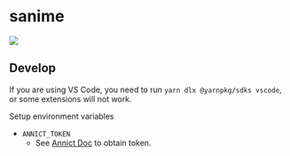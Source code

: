 # sanime

![](https://img.shields.io/badge/code%20quality-needs%20refactoring-critical)

## Develop

If you are using VS Code, you need to run `yarn dlx @yarnpkg/sdks vscode`, or some extensions will not work.

Setup environment variables

- `ANNICT_TOKEN`
  - See [Annict Doc](https://developers.annict.com/docs/authentication/personal-access-token) to obtain token.
